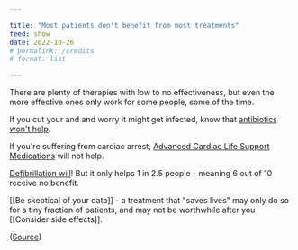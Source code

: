 ```yaml
---

title: "Most patients don't benefit from most treatments"
feed: show
date: 2022-10-26
# permalink: /credits
# format: list

---
```


There are plenty of therapies with low to no effectiveness, but even the more effective ones only work for some people, some of the time.

If you cut your and and worry it might get infected, know that [antibiotics won't help](https://www.thennt.com/nnt/antibiotics-for-hand-lacerations/).

If you're suffering from cardiac arrest, [Advanced Cardiac Life Support Medications](https://www.thennt.com/nnt/acls-medications-for-cardiac-arrest/) will not help. 

[Defibrillation will](https://www.thennt.com/nnt/defibrillation-for-cardiac-arrest/)! But it only helps 1 in 2.5 people - meaning 6 out of 10 receive no benefit.

[[Be skeptical of your data]] - a treatment that "saves lives" may only do so for a tiny fraction of patients, and may not be worthwhile after you [[Consider side effects]].

([Source](https://sciencebasedmedicine.org/most-patients-get-no-benefit-from-most-drugs/))